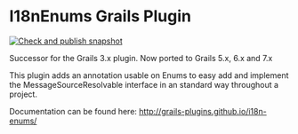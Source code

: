 # I18nEnums Grails Plugin

[![Check and publish snapshot](https://github.com/grails-plugins/i18n-enums/actions/workflows/build.yml/badge.svg)](https://github.com/grails-plugins/i18n-enums/actions/workflows/build.yml)

Successor for the Grails 3.x plugin. Now ported to Grails 5.x, 6.x and 7.x

This plugin adds an annotation usable on Enums to easy add and implement the MessageSourceResolvable interface in an standard way throughout a project.

Documentation can be found here: http://grails-plugins.github.io/i18n-enums/
